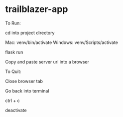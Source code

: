 # trailblazer-app

To Run:

cd into project directory

Mac: venv/bin/activate
Windows: venv/Scripts/activate

flask run

Copy and paste server url into a browser


To Quit:

Close browser tab

Go back into terminal

ctrl + c

deactivate